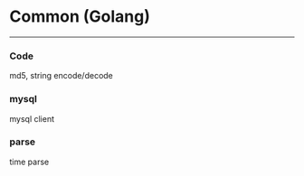 # Common (Golang)

----

### Code

md5, string encode/decode

### mysql

mysql client 

### parse

time parse